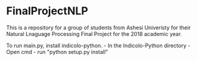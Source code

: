 # FinalProjectNLP

This is a repository for a group of students from Ashesi Univeristy for their Natural Lnaguage Processing Final Project for the 2018 academic year.

To run main.py, install indicolo-python.
	- In the Indicolo-Python directory
	- Open cmd
	- run "python setup.py install"
